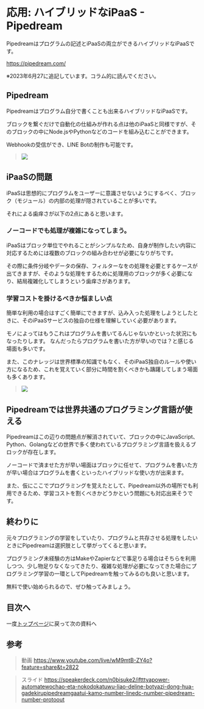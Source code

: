 # 応用: ハイブリッドなiPaaS - Pipedream

Pipedreamはプログラムの記述とiPaaSの両立ができるハイブリッドなiPaaSです。

https://pipedream.com/

※2023年6月27に追記しています。コラム的に読んでください。

## Pipedream

Pipedreamはプログラム自分で書くことも出来るハイブリッドなiPaaSです。

ブロックを繋ぐだけで自動化の仕組みが作れる点は他のiPaaSと同様ですが、そのブロックの中にNode.jsやPythonなどのコードを組み込むことができます。

Webhookの受信ができ、LINE Botの制作も可能です。

> ![](https://i.gyazo.com/1fd219da2045b4ac581143a1d0a53939.png)

## iPaaSの問題

iPaaSは思想的にプログラムをユーザーに意識させないようにするべく、ブロック（モジュール）の内部の処理が隠されていることが多いです。

それによる歯痒さが以下の2点にあると思います。

### ノーコードでも処理が複雑になってしまう。

iPaaSはブロック単位でやれることがシンプルなため、自身が制作したい内容に対応するためには複数のブロックの組み合わせが必要になりがちです。

その際に条件分岐やデータの保存、フィルターなをの処理を必要とするケースが出てきますが、そのような処理をするために処理用のブロックが多く必要になり、結局複雑化してしまうという歯痒さがあります。

### 学習コストを掛けるべきか悩ましい点

簡単な利用の場合はすごく簡単にできますが、込み入った処理をしようとしたときに、そのiPaaSサービスの独自の仕様を理解していく必要があります。

モノによってはもうこれはプログラムを書いてるんじゃないかといった状況にもなったりします。
なんだったらプログラムを書いた方が早いのでは？と感じる場面も多いです。

また、このナレッジは世界標準の知識でもなく、そのiPaaS独自のルールや使い方になるため、これを覚えていく部分に時間を割くべきかも躊躇してしまう場面も多くあります。

> ![](https://i.gyazo.com/efffc22f5a8007f9735f1c3bb75e591e.png)

## Pipedreamでは世界共通のプログラミング言語が使える

Pipedreamはこの辺りの問題点が解消されていて、ブロックの中にJavaScript、Python、Golangなどの世界で多く使われているプログラミング言語を扱えるブロックが存在します。

ノーコードで済ませた方が早い場面はブロックに任せて、プログラムを書いた方が早い場合はプログラムを書くといったハイブリッドな使い方が出来ます。

また、仮にここでプログラミングを覚えたとして、Pipedream以外の場所でも利用できるため、学習コストを割くべきかどうかという問題にも対応出来そうです。

## 終わりに

元々プログラミングの学習をしていたり、プログラムと共存させる処理をしたいときにPipedreamは選択肢として挙がってくると思います。

プログラミング未経験の方はMakeやZapierなどで事足りる場合はそちらを利用しつつ、少し物足りなくなってきたり、複雑な処理が必要になってきた場合にプログラミング学習の一環としてPipedreamを触ってみるのも良いと思います。

無料で使い始められるので、ぜひ触ってみましょう。

## 目次へ

一度[トップページ](./)に戻って次の資料へ


## 参考

> 動画
> https://www.youtube.com/live/wM9mtB-ZY4o?feature=share&t=2822

> スライド
> https://speakerdeck.com/n0bisuke2/iftttyapower-automatewochao-eta-nokodokatuwu-liao-deline-botyazi-dong-hua-gadekirupipedreamgaatui-kamo-number-linedc-number-pipedream-number-protoout